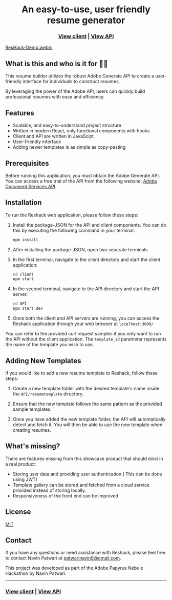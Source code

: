 <h1 align="center">An easy-to-use, user friendly resume generator</h1>


<h3 align="center">
  <a href="https://github.com/pnavin9/ResHack/tree/master/client">View client</a> |
  <a href="https://github.com/pnavin9/ResHack/tree/master/API">View API</a>
</h3>

[ResHack-Demo.webm](https://github.com/pnavin9/ResHack/assets/106406724/2f9eb74f-cdd9-4bb1-96d2-b1c3c47080a7)


## What is this and who is it for 🤷‍♀️

This resume builder utilizes the robust Adobe Generate API to create a user-friendly interface for individuals to construct resumes. 

By leveraging the power of the Adobe API, users can quickly build professional resumes with ease and efficiency.

## Features

- Scalable, and easy-to-understand project structure
- Written in modern React, only functional components with hooks
- Client and API are written in JavaScipt
- User-friendly interface
- Adding newer templates is as simple as copy-pasting 

## Prerequisites

Before running this application, you must obtain the Adobe Generate API. You can access a free trial of the API from the following website: [Adobe Document Services API](https://developer.adobe.com/document-services/apis/doc-generation/).

## Installation

To run the Reshack web application, please follow these steps:

1. Install the package-JSON for the API and client components. You can do this by executing the following command in your terminal:

   ```bash
   npm install
   ```

2. After installing the package-JSON, open two separate terminals.

3. In the first terminal, navigate to the client directory and start the client application:

   ```bash
   cd client
   npm start
   ```

4. In the second terminal, navigate to the API directory and start the API server:

   ```bash
   cd API
   npm start dev
   ```

5. Once both the client and API servers are running, you can access the Reshack application through your web browser at ```localhost:3000/```

You can refer to the provided curl request samples if you only want to run the API without the client application. The `template_id` parameter represents the name of the template you wish to use.

## Adding New Templates

If you would like to add a new resume template to Reshack, follow these steps:

1. Create a new template folder with the desired template's name inside the `API/resumetemplate` directory.

2. Ensure that the new template follows the same pattern as the provided sample templates.

3. Once you have added the new template folder, the API will automatically detect and fetch it. You will then be able to use the new template when creating resumes.
## What's missing?

There are features missing from this showcase product that should exist in a real product:

- Storing user data and providing user authentication ( This can be done using JWT)
- Template gallery can be stored and fetched from a cloud service provided instead of storing locally.
- Responsiveness of the front end can be improved

## License

[MIT](https://opensource.org/licenses/MIT)

## Contact

If you have any questions or need assistance with Reshack, please feel free to contact Navin Patwari at patwarinavin9@gmail.com.

This project was developed as part of the Adobe Papyrus Nebule Hackathon by Navin Patwari.

<hr>

<h3>
  <a href="https://github.com/pnavin9/ResHack/tree/master/client">View client</a> |
  <a href="https://github.com/pnavin9/ResHack/tree/master/API">View API</a>
</h3>
